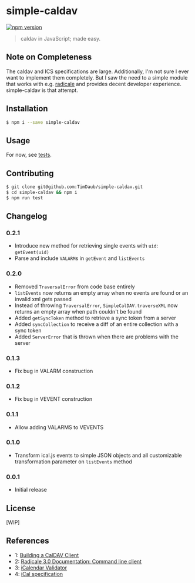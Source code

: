 # simple-caldav

[![npm version](https://badge.fury.io/js/simple-caldav.svg)](https://badge.fury.io/js/simple-caldav)

> caldav in JavaScript; made easy.

## Note on Completeness

The caldav and ICS specifications are large. Additionally, I'm not sure I ever
want to implement them completely. But I saw the need to a simple module that
works with e.g. [radicale](https://radicale.org/3.0.html) and provides decent
developer experience. simple-caldav is that attempt.

## Installation

```bash
$ npm i --save simple-caldav
```

## Usage

For now, see [tests](./test/index.test.js).

## Contributing

```bash
$ git clone git@github.com:TimDaub/simple-caldav.git
$ cd simple-caldav && npm i
$ npm run test
```

## Changelog

### 0.2.1

- Introduce new method for retrieving single events with `uid`: `getEvent(uid)`
- Parse and include `VALARM`s in `getEvent` and `listEvents`

### 0.2.0

- Removed `TraversalError` from code base entirely
- `listEvents` now returns an empty array when no events are found or an invalid
xml gets passed
- Instead of throwing `TraversalError`, `SimpleCalDAV.traverseXML` now returns
an empty array when path couldn't be found
- Added `getSyncToken` method to retrieve a sync token from a server
- Added `syncCollection` to receive a diff of an entire collection with a sync
token
- Added `ServerError` that is thrown when there are problems with the server

### 0.1.3

- Fix bug in VALARM construction

### 0.1.2

- Fix bug in VEVENT construction

### 0.1.1

- Allow adding VALARMS to VEVENTS

### 0.1.0

- Transform ical.js events to simple JSON objects and all customizable
transformation parameter on `listEvents` method

### 0.0.1

- Initial release

## License

[WIP]

## References

- 1: [Building a CalDAV Client](https://sabre.io/dav/building-a-caldav-client/)
- 2: [Radicale 3.0 Documentation: Command line client](https://radicale.org/3.0.html#documentation/supported-clients/command-line)
- 3: [iCalendar Validator](https://icalendar.org/validator.html)
- 4: [iCal specification](https://tools.ietf.org/html/rfc5545)
